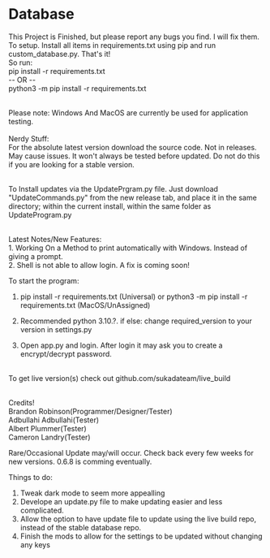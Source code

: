 # Database
This Project is Finished, but please report any bugs you find. I will fix them.
To setup. Install all items in requirements.txt using pip and run custom_database.py. That's it!
<br> So run:
<br>pip install -r requirements.txt
<br> -- OR --
<br>python3 -m pip install -r requirements.txt

<br>Please note: Windows And MacOS are currently be used for application testing.
<br><br>Nerdy Stuff:<br>For the absolute latest version download the source code. Not in releases. May cause issues. It won't always be tested before updated. Do not do this if you are looking for a stable version.

<br> To Install updates via the UpdatePrgram.py file. Just download "UpdateCommands.py" from the new release tab, and place it in the same directory; within the current install, within the same folder as UpdateProgram.py

<br>Latest Notes/New Features:
<br>1. Working On a Method to print automatically with Windows. Instead of giving a prompt.
<br>2. Shell is not able to allow login. A fix is coming soon!

To start the program:
1. pip install -r requirements.txt (Universal) or python3 -m pip install -r requirements.txt (MacOS/UnAssigned)

2. Recommended python 3.10.?. if else: change required_version to your version in settings.py

3. Open app.py and login. After login it may ask you to create a encrypt/decrypt password.


<br>To get live version(s) check out github.com/sukadateam/live_build

<br> Credits!
<br> Brandon Robinson(Programmer/Designer/Tester)
<br> Adbullahi Adbullahi(Tester)
<br> Albert Plummer(Tester)
<br> Cameron Landry(Tester)


Rare/Occasional Update may/will occur. Check back every few weeks for new versions. 0.6.8 is comming eventually.


Things to do:
  1. Tweak dark mode to seem more appealling
  2. Develope an update.py file to make updating easier and less complicated.
  3. Allow the option to have update file to update using the live build repo, instead of the stable database repo.
  4. Finish the mods to allow for the settings to be updated without changing any keys
